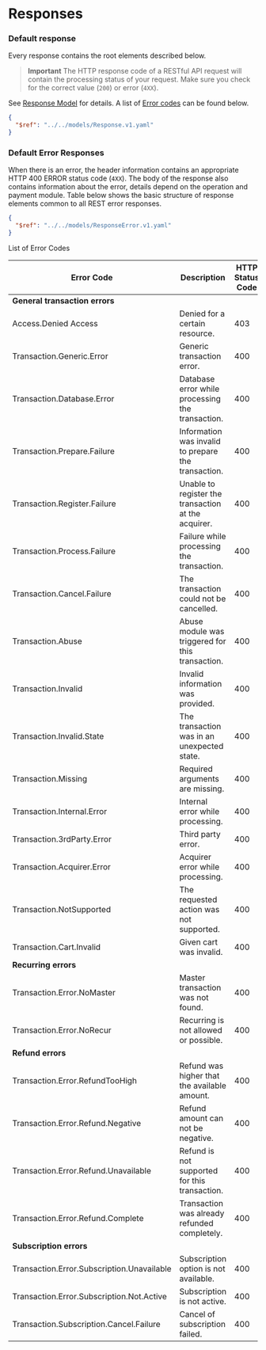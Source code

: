 # Responses

### Default response

Every response contains the root elements described below.

>**Important**<nl/>
>The HTTP response code of a RESTful API request will contain the processing status of your request.<nl/>
Make sure you check for the correct value (`200`) or error (`4XX`).

See [Response Model](../../models/Response.v1.yaml) for details.
A list of [Error codes](#) can be found below.

```json json_schema
{
  "$ref": "../../models/Response.v1.yaml"
}
```

### Default Error Responses

When there is an error, the header information contains an appropriate HTTP 400 ERROR status code (`4XX`).<nl/>
The body of the response also contains information about the error, details depend on the operation and payment module.<nl/>
Table below shows the basic structure of response elements common to all REST error responses.

```json json_schema
{
  "$ref": "../../models/ResponseError.v1.yaml"
}
```

List of Error Codes

Error Code | Description | HTTP Status Code
--- | --- | ---
**General transaction errors** | <nl/> | <nl/>
Access.Denied	Access | Denied for a certain resource.	| 403
Transaction.Generic.Error | Generic transaction error. | 400
Transaction.Database.Error | Database error while processing the transaction.		| 400
Transaction.Prepare.Failure | Information was invalid to prepare the transaction. | 400
Transaction.Register.Failure | Unable to register the transaction at the acquirer. | 400
Transaction.Process.Failure | Failure while processing the transaction.	| 400
Transaction.Cancel.Failure | The transaction could not be cancelled. | 400
Transaction.Abuse | Abuse module was triggered for this transaction. | 400
Transaction.Invalid | Invalid information was provided. | 400
Transaction.Invalid.State | The transaction was in an unexpected state.	| 400
Transaction.Missing | Required arguments are missing.	| 400
Transaction.Internal.Error | Internal error while processing.	| 400
Transaction.3rdParty.Error | Third party error.	| 400
Transaction.Acquirer.Error | Acquirer error while processing.	| 400
Transaction.NotSupported | The requested action was not supported.	| 400
Transaction.Cart.Invalid | Given cart was invalid.	| 400
**Recurring errors** | &nbsp; | &nbsp;
Transaction.Error.NoMaster | Master transaction was not found. | 400
Transaction.Error.NoRecur | Recurring is not allowed or possible. | 400
**Refund errors** | &nbsp; | &nbsp;
Transaction.Error.RefundTooHigh | Refund was higher that the available amount. | 400
Transaction.Error.Refund.Negative | Refund amount can not be negative. | 400
Transaction.Error.Refund.Unavailable | Refund is not supported for this transaction. | 400
Transaction.Error.Refund.Complete | Transaction was already refunded completely. | 400
**Subscription errors** | &nbsp; | &nbsp;
Transaction.Error.Subscription.Unavailable | Subscription option is not available. | 400
Transaction.Error.Subscription.Not.Active | Subscription is not active. | 400
Transaction.Subscription.Cancel.Failure | Cancel of subscription failed. | 400


